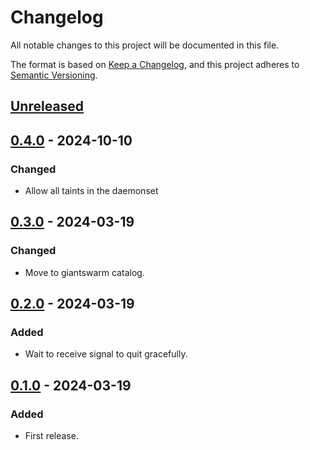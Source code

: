 # Changelog

All notable changes to this project will be documented in this file.

The format is based on [Keep a Changelog](https://keepachangelog.com/en/1.0.0/),
and this project adheres to [Semantic Versioning](https://semver.org/spec/v2.0.0.html).

## [Unreleased]

## [0.4.0] - 2024-10-10

### Changed

- Allow all taints in the daemonset

## [0.3.0] - 2024-03-19

### Changed

- Move to giantswarm catalog.

## [0.2.0] - 2024-03-19

### Added

- Wait to receive signal to quit gracefully.

## [0.1.0] - 2024-03-19

### Added

- First release.

[Unreleased]: https://github.com/giantswarm/capa-karpenter-taint-remover/compare/v0.4.0...HEAD
[0.4.0]: https://github.com/giantswarm/capa-karpenter-taint-remover/compare/v0.3.0...v0.4.0
[0.3.0]: https://github.com/giantswarm/capa-karpenter-taint-remover/compare/v0.2.0...v0.3.0
[0.2.0]: https://github.com/giantswarm/capa-karpenter-taint-remover/compare/v0.1.0...v0.2.0
[0.1.0]: https://github.com/giantswarm/capa-karpenter-taint-remover/compare/v0.0.0...v0.1.0
